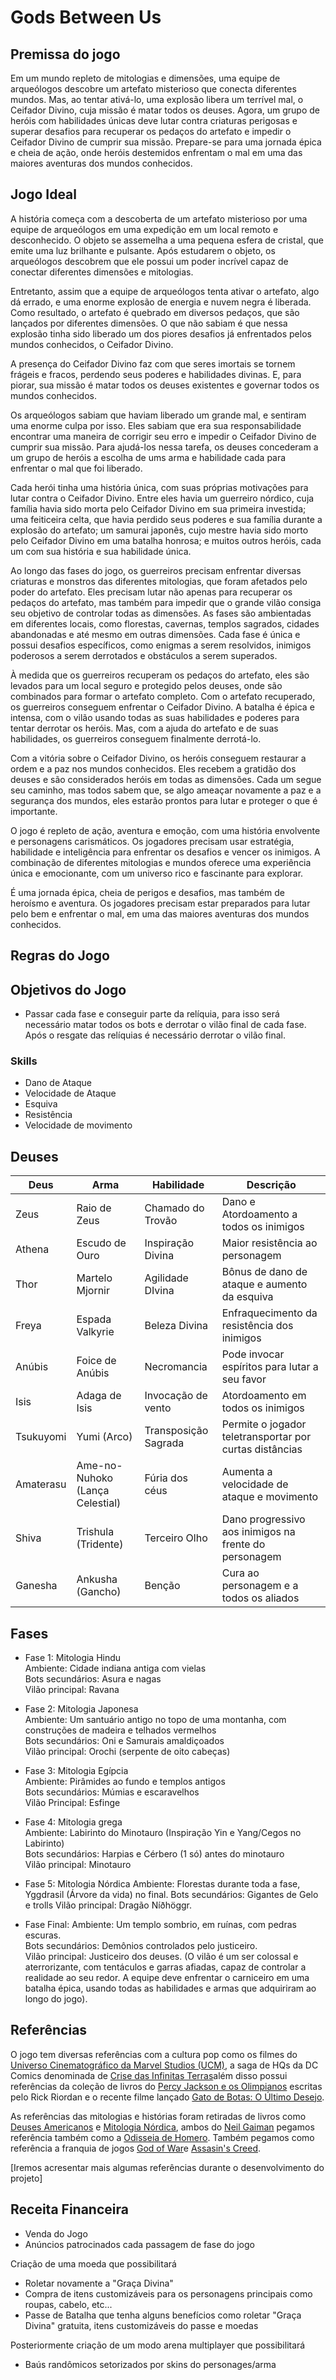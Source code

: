# Gods Between Us

## Premissa do jogo

Em um mundo repleto de mitologias e dimensões, uma equipe de arqueólogos descobre um artefato misterioso que conecta diferentes mundos. Mas, ao tentar ativá-lo, uma explosão libera um terrível mal, o Ceifador Divino, cuja missão é matar todos os deuses. Agora, um grupo de heróis com habilidades únicas deve lutar contra criaturas perigosas e superar desafios para recuperar os pedaços do artefato e impedir o Ceifador Divino de cumprir sua missão. Prepare-se para uma jornada épica e cheia de ação, onde heróis destemidos enfrentam o mal em uma das maiores aventuras dos mundos conhecidos.


## Jogo Ideal


A história começa com a descoberta de um artefato misterioso por uma equipe de arqueólogos em uma expedição em um local remoto e desconhecido. O objeto se assemelha a uma pequena esfera de cristal, que emite uma luz brilhante e pulsante. Após estudarem o objeto, os arqueólogos descobrem que ele possui um poder incrível capaz de conectar diferentes dimensões e mitologias.

Entretanto, assim que a equipe de arqueólogos tenta ativar o artefato, algo dá errado, e uma enorme explosão de energia e nuvem negra é liberada. Como resultado, o artefato é quebrado em diversos pedaços, que são lançados por diferentes dimensões. O que não sabiam é que nessa explosão tinha sido liberado um dos piores desafios já enfrentados pelos mundos conhecidos, o Ceifador Divino.

A presença do Ceifador Divino faz com que seres imortais se tornem frágeis e fracos, perdendo seus poderes e habilidades divinas. E, para piorar, sua missão é matar todos os deuses existentes e governar todos os mundos conhecidos.

Os arqueólogos sabiam que haviam liberado um grande mal, e sentiram uma enorme culpa por isso. Eles sabiam que era sua responsabilidade encontrar uma maneira de corrigir seu erro e impedir o Ceifador Divino de cumprir sua missão. Para ajudá-los nessa tarefa, os deuses concederam a um grupo de heróis a escolha de ums arma e habilidade cada para enfrentar o mal que foi liberado.

Cada herói tinha uma história única, com suas próprias motivações para lutar contra o Ceifador Divino. Entre eles havia um guerreiro nórdico, cuja família havia sido morta pelo Ceifador Divino em sua primeira investida; uma feiticeira celta, que havia perdido seus poderes e sua família durante a explosão do artefato; um samurai japonês, cujo mestre havia sido morto pelo Ceifador Divino em uma batalha honrosa; e muitos outros heróis, cada um com sua história e sua habilidade única.

Ao longo das fases do jogo, os guerreiros precisam enfrentar diversas criaturas e monstros das diferentes mitologias, que foram afetados pelo poder do artefato. Eles precisam lutar não apenas para recuperar os pedaços do artefato, mas também para impedir que o grande vilão consiga seu objetivo de controlar todas as dimensões.
As fases são ambientadas em diferentes locais, como florestas, cavernas, templos sagrados, cidades abandonadas e até mesmo em outras dimensões. Cada fase é única e possui desafios específicos, como enigmas a serem resolvidos, inimigos poderosos a serem derrotados e obstáculos a serem superados.

À medida que os guerreiros recuperam os pedaços do artefato, eles são levados para um local seguro e protegido pelos deuses, onde são combinados para formar o artefato completo. Com o artefato recuperado, os guerreiros conseguem enfrentar
o Ceifador Divino. A batalha é épica e intensa, com o vilão usando todas as suas habilidades e poderes para tentar derrotar os heróis. Mas, com a ajuda do artefato e de suas habilidades, os guerreiros conseguem finalmente derrotá-lo.

Com a vitória sobre o Ceifador Divino, os heróis conseguem restaurar a ordem e a paz nos mundos conhecidos. Eles recebem a gratidão dos deuses e são considerados heróis em todas as dimensões. Cada um segue seu caminho, mas todos sabem que, se algo ameaçar novamente a paz e a segurança dos mundos, eles estarão prontos para lutar e proteger o que é importante.

O jogo é repleto de ação, aventura e emoção, com uma história envolvente e personagens carismáticos. Os jogadores precisam usar estratégia, habilidade e inteligência para enfrentar os desafios e vencer os inimigos. A combinação de diferentes mitologias e mundos oferece uma experiência única e emocionante, com um universo rico e fascinante para explorar.

É uma jornada épica, cheia de perigos e desafios, mas também de heroísmo e aventura. Os jogadores precisam estar preparados para lutar pelo bem e enfrentar o mal, em uma das maiores aventuras dos mundos conhecidos.

## Regras do Jogo

## Objetivos do Jogo

* Passar cada fase e conseguir parte da relíquia, para isso será necessário matar todos os bots e derrotar o vilão final de cada fase. Após o resgate das relíquias é necessário derrotar o vilão final.

### Skills

* Dano de Ataque
* Velocidade de Ataque
* Esquiva
* Resistência
* Velocidade de movimento



## Deuses

Deus          | Arma                                | Habilidade            | Descrição
---------     | ------                              | ------                | ------
Zeus          | Raio de Zeus                        | Chamado do Trovão     | Dano e Atordoamento a todos os inimigos
Athena        | Escudo de Ouro                      | Inspiração Divina     | Maior resistência ao personagem
Thor          | Martelo Mjornir                     | Agilidade DIvina      | Bônus de dano de ataque e aumento da esquiva
Freya         | Espada Valkyrie                     | Beleza Divina         | Enfraquecimento da resistência dos inimigos
Anúbis        | Foice de Anúbis                     | Necromancia           | Pode invocar espíritos para lutar a seu favor
Isis          | Adaga de Isis                       | Invocação de vento    | Atordoamento em todos os inimigos 
Tsukuyomi     | Yumi (Arco)                         | Transposição Sagrada  | Permite o jogador teletransportar por curtas distâncias
Amaterasu     | Ame-no-Nuhoko (Lança Celestial)     | Fúria dos céus        | Aumenta a velocidade de ataque e movimento
Shiva         | Trishula (Tridente)                 | Terceiro Olho         | Dano progressivo aos inimigos na frente do personagem
Ganesha       | Ankusha (Gancho)                    | Benção                | Cura ao personagem e a todos os aliados

## Fases
 
* Fase 1: Mitologia Hindu </br>
Ambiente: Cidade indiana antiga com vielas </br>
Bots secundários: Asura e nagas </br>
Vilão principal: Ravana </br>

* Fase 2: Mitologia Japonesa </br>
Ambiente: Um santuário antigo no topo de uma montanha, com construções de madeira e telhados vermelhos </br>
Bots secundários: Oni e Samurais amaldiçoados </br>
Vilão principal: Orochi (serpente de oito cabeças)

* Fase 3: Mitologia Egípcia </br>
Ambiente: Pirâmides ao fundo e templos antigos </br>
Bots secundários: Múmias e escaravelhos </br>
Vilão Principal: Esfinge </br>

* Fase 4: Mitologia grega </br>
Ambiente: Labirinto do Minotauro (Inspiração Yin e Yang/Cegos no Labirinto) </br>
Bots secundários: Harpias e Cérbero (1 só) antes do minotauro </br>
Vilão principal: Minotauro </br>

* Fase 5: Mitologia Nórdica 
Ambiente: Florestas durante toda a fase, Yggdrasil (Árvore da vida) no final. 
Bots secundários: Gigantes de Gelo e trolls 
Vilão principal: Dragão Níðhöggr.


* Fase Final: 
Ambiente: Um templo sombrio, em ruínas, com pedras escuras. </br>
Bots secundários: Demônios controlados pelo justiceiro. </br>
Vilão principal: Justiceiro dos deuses. (O vilão é um ser colossal e aterrorizante, com tentáculos e garras afiadas, capaz de controlar a realidade ao seu redor. A equipe deve enfrentar o carniceiro em uma batalha épica, usando todas as habilidades e armas que adquiriram ao longo do jogo). </br>


## Referências

O jogo tem diversas referências com a cultura pop como os filmes do  [Universo Cinematográfico da Marvel Studios (UCM)](https://pt.wikipedia.org/wiki/Universo_Cinematogr%C3%A1fico_Marvel), a saga de HQs da DC Comics denominada de [Crise das Infinitas Terras](https://pt.wikipedia.org/wiki/Crise_nas_Infinitas_Terras)além disso possui referências da coleção de livros do [Percy Jackson e os Olimpianos](https://pt.wikipedia.org/wiki/Percy_Jackson_%26_the_Olympians) escritas pelo Rick Riordan e o recente filme lançado [Gato de Botas: O Último Desejo](https://pt.wikipedia.org/wiki/Puss_in_Boots:_The_Last_Wish).

As referências das mitologias e histórias foram retiradas de livros como [Deuses Americanos](https://pt.wikipedia.org/wiki/American_Gods) e [Mitologia Nórdica](https://pt.wikipedia.org/wiki/Mitologia_n%C3%B3rdica), ambos do [Neil Gaiman](https://pt.wikipedia.org/wiki/Neil_Gaiman) pegamos referência também como a [Odisseia de Homero](https://pt.wikipedia.org/wiki/Odisseia). Também pegamos como referência a franquia de jogos [God of War](https://pt.wikipedia.org/wiki/God_of_War)e [Assasin's Creed](https://pt.wikipedia.org/wiki/Assassin%27s_Creed).

[Iremos acresentar mais algumas referências durante o desenvolvimento do projeto]

## Receita Financeira

* Venda do Jogo
* Anúncios patrocinados cada passagem de fase do jogo

Criação de uma moeda que possibilitará
* Roletar novamente a "Graça Divina"
* Compra de itens customizáveis para os personagens principais como roupas, cabelo, etc...
* Passe de Batalha que tenha alguns benefícios como roletar "Graça Divina" gratuita, itens customizáveis do passe e moedas

Posteriormente criação de um modo arena multiplayer que possibilitará
  * Baús randômicos setorizados por skins do personages/arma
